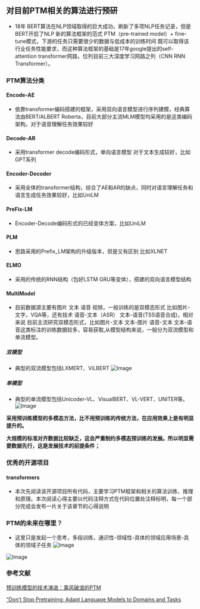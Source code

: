 
## 对目前PTM相关的算法进行预研
* 18年 BERT算法在NLP领域取得的巨大成功，刷新了多项NLP任务记录，但是BERT开启了NLP 新的算法框架的范式 PTM（pre-trained model）+ fine-tune模式，下游的任务只需要很少的数据与低成本的训练时间 既可以取得该行业任务性能要求，而这种算法框架的基础是17年google提出的self-attention transformer网路，位列目前三大深度学习网路之列（CNN RNN Transformer）。

### PTM算法分类
#### Encode-AE
* 依靠transformer编码搭建的框架，采用双向语言模型进行序列建模，经典算法由BERT/ALBERT Roberta，目前大部分主流MLM模型均采用的是这类编码架构，对于语音理解任务效果较好
#### Decode-AR
* 采用transformer decode编码形式，单向语言模型 对于文本生成较好，比如GPT系列
#### Encoder-Decoder
* 采用全体的transformer结构，综合了AE和AR的缺点，同时对语言理解任务和语言生成任务效果较好，比如UniLM

#### PreFix-LM
* Encoder-Decode编码形式的已经变体方案，比如UniLM

#### PLM
* 思路采用的Prefix_LM架构的升级版本，但是又有区别 比如XLNET

#### ELMO
* 采用的传统的RNN结构（包好LSTM GRU等变体），搭建的双向语言模型结构

#### MultiModel
* 目前数据源主要有图片 文本 语音 视频，一般训练的是双模态形式 比如图片-文字，VQA等，还有技术 语音-文本（ASR） 文本-语音(TSS语音合成)，相对来说 目前主流研究双模态形式，比如图片-文本 文本-图片 语音-文本 文本-语音这类标注的训练数据较多，容易获取,从模型结构来说，一般分为双流模型和单流模型。
##### 双模型
* 典型的双流模型包括LXMERT、ViLBERT
![Image](https://pic4.zhimg.com/80/v2-9c4282471a908e1c4bf2161eb5e0f76c.png)

##### 单模型
* 典型的单流模型包括Unicoder-VL、VisualBERT、VL-VERT、UNITER等。
![Image](https://pic4.zhimg.com/80/v2-59b3666cdb159de3d35e0d4a3b3445e0.png)


**采用预训练模型的多模态方法，比不用预训练的传统方法，在应用效果上是有明显提升的。**

**大规模的标准对齐数据比较缺乏，这会严重制约多模态预训练的发展。所以明显需要数据先行，这是发展技术的前提条件；**


### 优秀的开源项目
#### transformers
* 本次先阅读该开源项目所有代码，主要学习PTM框架和相关的算法训练、推理和原理。本次阅读心得主要以代码注释方式在代码位置处注释标明，每一个部分完成会发布一片关于该章节的心得说明



### PTM的未来在哪里？
* 这里只是发起一个思考，多段训练，通识性-领域性-具体的领域应用场景-具体的领域子任务
![Image](https://pic4.zhimg.com/80/v2-cc1290700c12038d8a4729854d1f7d2b.png)

![Image](https://pic4.zhimg.com/80/v2-60c0464c14f1e63e6308826cc76b4500.png)

### 参考文献
[预训练模型的技术演进：乘风破浪的PTM](https://mp.weixin.qq.com/s?__biz=MzU1NTMyOTI4Mw==&mid=2247508265&idx=1&sn=8f5c1710dd2cd274e4daf30e27f78886&chksm=fbd71345cca09a536146f34ebf18fd90c549ccd8418331f1a3ae83b0e573eaf1154c449cc545&mpshare=1&&srcid=09238Rtsr1CF2NY0A86CTlK8&sharer_sharetime=1600824236534&sharer_shareid=7470b5f543d9cda449788eaef8277a5c&scene=1&subscene=10000&clicktime=1600824992&enterid=1600824992&version=3.0.30.2006&platform=win&rd2werd=1#wechat_redirect)

[“Don’t Stop Pretraining: Adapt Language Models to Domains and Tasks](https://arxiv.org/pdf/2004.10964.pdf)